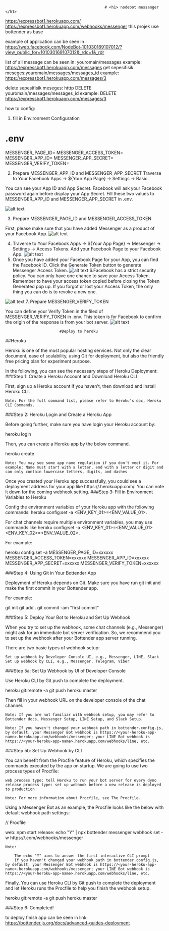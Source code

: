                                                 # <h1> nodebot messanger </h1>

https://expressbot1.herokuapp.com/
https://expressbot1.herokuapp.com/webhooks/messenger
this projek use bottender as base

example of application can be seen in :
https://web.facebook.com/NodeBot-101030169107012/?view_public_for=101030169107012&_rdc=1&_rdr

list of all message can be seen in: youromain/messages
    example:
    https://expressbot1.herokuapp.com/messages
get sepesifisik meseges:youromain/messages/messages_id
      example:
      https://expressbot1.herokuapp.com/messages/3

delete sepesifisik meseges: htttp DELETE youromain/messages/messages_id
      example:
      DELETE https://expressbot1.herokuapp.com/messages/3

how to config:
1. fill in Environment Configuration
# .env
MESSENGER_PAGE_ID=
MESSENGER_ACCESS_TOKEN=
MESSENGER_APP_ID=
MESSENGER_APP_SECRET=
MESSENGER_VERIFY_TOKEN=

2. Prepare MESSENGER_APP_ID and MESSENGER_APP_SECRET
Traverse to Your Facebook Apps → \${Your App Page} → Settings → Basic.

You can see your App ID and App Secret. Facebook will ask your Facebook password again before display your App Secret. Fill these two values to MESSENGER_APP_ID and MESSENGER_APP_SECRET in .env.

![alt text](https://user-images.githubusercontent.com/662387/71390359-fe9ecc80-263a-11ea-9a3a-e7188992e471.png)

3. Prepare MESSENGER_PAGE_ID and MESSENGER_ACCESS_TOKEN​

First, please make sure that you have added Messenger as a product of your Facebook App.
![alt text](https://user-images.githubusercontent.com/662387/71392717-19297380-2644-11ea-9bea-4362d0cc72c3.png)

4. Traverse to Your Facebook Apps → \${Your App Page} → Messenger → Settings → Access Tokens. Add your Facebook Page to your Facebook App.
 ![alt text](https://user-images.githubusercontent.com/662387/71392720-19c20a00-2644-11ea-9961-97b39fef24c2.png)
5. Once you have added your Facebook Page for your App, you can find the Facebook ID. Click the Generate Token button to generate Messenger Access Token.
   ![alt text](https://user-images.githubusercontent.com/662387/71392721-19c20a00-2644-11ea-8b61-ea3f97296b5e.png)
6.Facebook has a strict security policy. You can only have one chance to save your Access Token. Remember to have your access token copied before closing the Token Generated pop up. If you forgot or lost your Access Token, the only thing you can do is to revoke a new one.

![alt text](https://user-images.githubusercontent.com/662387/71392723-1a5aa080-2644-11ea-874d-0d21b1e0da17.png)
7. Prepare MESSENGER_VERIFY_TOKEN​

You can define your Verify Token in the filed of MESSENGER_VERIFY_TOKEN in .env. This token is for Facebook to confirm the origin of the response is from your bot server.
![alt text](https://user-images.githubusercontent.com/662387/71392880-cb613b00-2644-11ea-928f-7941a6d955d0.png)

                            #Deploy to heroku
                            
##Heroku​

Heroku is one of the most popular hosting services. Not only the clear document, ease of scalability, using Git for deployment, but also the friendly free pricing plan for experiment purpose.

In the following, you can see the necessary steps of Heroku Deployment:
###Step 1: Create a Heroku Account and Download Heroku CLI​

First, sign up a Heroku account if you haven't, then download and install Heroku CLI.

    Note: For the full command list, please refer to Heroku's doc, Heroku CLI Commands.

###Step 2: Heroku Login and Create a Heroku App​

Before going further, make sure you have login your Heroku account by:

heroku login

Then, you can create a Heroku app by the below command.

heroku create <your-heroku-app-name>

    Note: You may see some app name regulation if you don't meet it. For example: Name must start with a letter, end with a letter or digit and can only contain lowercase letters, digits, and dashes

Once you created your Heroku app successfully, you could see a deployment address for your app like https://<your-heroku-app-name>.herokuapp.com/. You can note it down for the coming webhook setting.
###Step 3: Fill in Environment Variables to Heroku​

Config the environment variables of your Heroku app with the following commands: heroku config:set -a <your-heroku-app-name> <ENV_KEY_01>=<ENV_VALUE_01>.

For chat channels require multiple environment variables, you may use commands like heroku config:set -a <your-heroku-app-name> <ENV_KEY_01>=<ENV_VALUE_01> <ENV_KEY_02>=<ENV_VALUE_02>.

For example:

heroku config:set -a <your-heroku-app-name> MESSENGER_PAGE_ID=xxxxxx MESSENGER_ACCESS_TOKEN=xxxxxx MESSENGER_APP_ID=xxxxxx MESSENGER_APP_SECRET=xxxxxx MESSENGER_VERIFY_TOKEN=xxxxxx

###Step 4: Using Git in Your Bottender App​

Deployment of Heroku depends on Git. Make sure you have run git init and make the first commit in your Bottender app.

For example:

git init
git add .
git commit -am "first commit"

###Step 5: Deploy Your Bot to Heroku and Set Up Webhook​

When you try to set up the webhook, some chat channels (e.g., Messenger) might ask for an immediate bot server verification. So, we recommend you to set up the webhook after your Bottender app server running.

There are two basic types of webhook setup:

    Set up webhook by Developer Console UI, e.g., Messenger, LINE, Slack
    Set up webhook by CLI, e.g., Messenger, Telegram, Viber

###Step 5a: Set Up Webhook by UI of Developer Console​

Use Heroku CLI by Git push to complete the deployment.

heroku git:remote -a <your-heroku-app-name>
git push heroku master

Then fill in your webhook URL on the developer console of the chat channel.

    Note: If you are not familiar with webhook setup, you may refer to Bottender docs, Messenger Setup, LINE Setup, and Slack Setup.

    Note: If you haven't changed your webhook path in bottender.config.js, by default, your Messenger Bot webhook is https://<your-heroku-app-name>.herokuapp.com/webhooks/messenger; your LINE Bot webhook is https://<your-heroku-app-name>.herokuapp.com/webhooks/line, etc.

###Step 5b: Set Up Webhook by CLI​

You can benefit from the Procfile feature of Heroku, which specifies the commands executed by the app on startup. We are going to use two process types of Procfile:

    web process type: tell Heroku to run your bot server for every dyno
    release process type: set up webhook before a new release is deployed to production

    Note: For more information about Procfile, see The Procfile.

Using a Messenger Bot as an example, the Procfile looks like the below with default webhook path settings:

// Procfile

web: npm start
release: echo "Y" | npx bottender messenger webhook set -w https://<your-heroku-app-name>.com/webhooks/messenger

    Note:

        The echo "Y" aims to answer the first interactive CLI prompt
        If you haven't changed your webhook path in bottender.config.js, by default, your Messenger Bot webhook is https://<your-heroku-app-name>.herokuapp.com/webhooks/messenger; your LINE Bot webhook is https://<your-heroku-app-name>.herokuapp.com/webhooks/line, etc.

Finally, You can use Heroku CLI by Git push to complete the deployment and let Heroku runs the Procfile to help you finish the webhook setup.

heroku git:remote -a <your-heroku-app-name>
git push heroku master

###Step 6: Completed!​          
                  

to deploy finish app can be seen in link:
https://bottender.js.org/docs/advanced-guides-deployment
